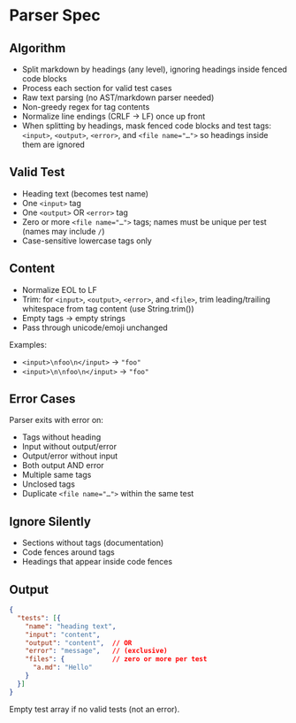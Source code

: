 # Parser Spec

## Algorithm

- Split markdown by headings (any level), ignoring headings inside fenced code blocks
- Process each section for valid test cases
- Raw text parsing (no AST/markdown parser needed)
- Non-greedy regex for tag contents
- Normalize line endings (CRLF → LF) once up front
- When splitting by headings, mask fenced code blocks and test tags: `<input>`, `<output>`, `<error>`, and `<file name="…">` so headings inside them are ignored

## Valid Test

- Heading text (becomes test name)
- One `<input>` tag
- One `<output>` OR `<error>` tag
- Zero or more `<file name="…">` tags; names must be unique per test (names may include `/`)
- Case-sensitive lowercase tags only

## Content

- Normalize EOL to LF
- Trim: for `<input>`, `<output>`, `<error>`, and `<file>`, trim leading/trailing whitespace from tag content (use String.trim())
- Empty tags → empty strings
- Pass through unicode/emoji unchanged

Examples:

- `<input>\nfoo\n</input>` → `"foo"`
- `<input>\n\nfoo\n</input>` → `"foo"`

## Error Cases

Parser exits with error on:
- Tags without heading
- Input without output/error
- Output/error without input
- Both output AND error
- Multiple same tags
- Unclosed tags
- Duplicate `<file name="…">` within the same test

## Ignore Silently

- Sections without tags (documentation)
- Code fences around tags
- Headings that appear inside code fences

## Output

```json
{
  "tests": [{
    "name": "heading text",
    "input": "content",
    "output": "content",  // OR
    "error": "message",   // (exclusive)
    "files": {            // zero or more per test
      "a.md": "Hello"
    }
  }]
}
```

Empty test array if no valid tests (not an error).
